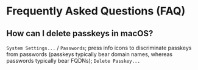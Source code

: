 # Frequently Asked Questions (FAQ)

## How can I delete passkeys in macOS?

`System Settings...` / `Passwords`; press info icons to discriminate
passkeys from passwords (passkeys typically bear domain names, whereas passwords
typically bear FQDNs); `Delete Passkey...` 
